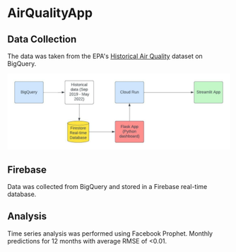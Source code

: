 # AirQualityApp

## Data Collection

The data was taken from the EPA's [Historical Air Quality](https://console.cloud.google.com/marketplace/details/epa/historical-air-quality?filter=category:climate&project=wide-ceiling-334016) dataset on BigQuery. 

![alt text](https://github.com/smacauda/AirQualityApp/blob/main/images/Tree%20diagrams.jpeg "Tree diagram")

## Firebase

Data was collected from BigQuery and stored in a Firebase real-time database. 

## Analysis

Time series analysis was performed using Facebook Prophet. Monthly predictions for 12 months with average RMSE of <0.01. 

